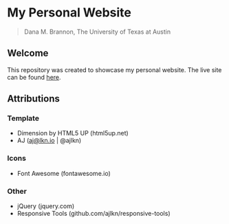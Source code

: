 # My Personal Website
> Dana M. Brannon, The University of Texas at Austin

## Welcome

This repository was created to showcase my personal website. The live site can be found [here](https://dmbrannon.github.io/).

## Attributions

### Template

- Dimension by HTML5 UP (html5up.net)
- AJ (aj@lkn.io | @ajlkn)

### Icons

- Font Awesome (fontawesome.io)

### Other

- jQuery (jquery.com)
- Responsive Tools (github.com/ajlkn/responsive-tools)
